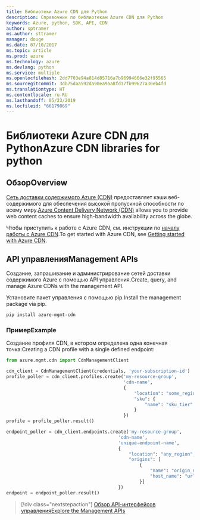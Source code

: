 ```yaml
---
title: Библиотеки Azure CDN для Python
description: Справочник по библиотекам Azure CDN для Python
keywords: Azure, python, SDK, API, CDN
author: sptramer
ms.author: sttramer
manager: douge
ms.date: 07/10/2017
ms.topic: article
ms.prod: azure
ms.technology: azure
ms.devlang: python
ms.service: multiple
ms.openlocfilehash: 2dd7703e94a814d85716a7b96994666e32f95565
ms.sourcegitcommit: 3db75daa592da90ea9aa8fd17fb99627a30eb4fd
ms.translationtype: HT
ms.contentlocale: ru-RU
ms.lasthandoff: 05/23/2019
ms.locfileid: "66179869"
---
```

# <a name="azure-cdn-libraries-for-python"></a><span data-ttu-id="40d07-104">Библиотеки Azure CDN для Python</span><span class="sxs-lookup"><span data-stu-id="40d07-104">Azure CDN libraries for python</span></span>

## <a name="overview"></a><span data-ttu-id="40d07-105">Обзор</span><span class="sxs-lookup"><span data-stu-id="40d07-105">Overview</span></span>

<span data-ttu-id="40d07-106">[Сеть доставки содержимого Azure (CDN)](https://docs.microsoft.com/en-us/azure/cdn/cdn-overview) предоставляет кэши веб-содержимого для обеспечения высокой пропускной способности по всему миру.</span><span class="sxs-lookup"><span data-stu-id="40d07-106">[Azure Content Delivery Network (CDN)](https://docs.microsoft.com/en-us/azure/cdn/cdn-overview) allows you to provide web content caches to ensure high-bandwidth availability across the globe.</span></span>

<span data-ttu-id="40d07-107">Чтобы приступить к работе с Azure CDN, см. инструкции по [началу работы с Azure CDN](https://docs.microsoft.com/en-us/azure/cdn/cdn-create-new-endpoint).</span><span class="sxs-lookup"><span data-stu-id="40d07-107">To get started with Azure CDN, see [Getting started with Azure CDN](https://docs.microsoft.com/en-us/azure/cdn/cdn-create-new-endpoint).</span></span>

## <a name="management-apis"></a><span data-ttu-id="40d07-108">API управления</span><span class="sxs-lookup"><span data-stu-id="40d07-108">Management APIs</span></span>

<span data-ttu-id="40d07-109">Создание, запрашивание и администрирование сетей доставки содержимого Azure с помощью API управления.</span><span class="sxs-lookup"><span data-stu-id="40d07-109">Create, query, and manage Azure CDNs with the management API.</span></span>

<span data-ttu-id="40d07-110">Установите пакет управления с помощью pip.</span><span class="sxs-lookup"><span data-stu-id="40d07-110">Install the management package via pip.</span></span>

```bash
pip install azure-mgmt-cdn
```

### <a name="example"></a><span data-ttu-id="40d07-111">Пример</span><span class="sxs-lookup"><span data-stu-id="40d07-111">Example</span></span>

<span data-ttu-id="40d07-112">Создание профиля CDN, в котором определена одна конечная точка:</span><span class="sxs-lookup"><span data-stu-id="40d07-112">Creating a CDN profile with a single defined endpoint:</span></span>

```python
from azure.mgmt.cdn import CdnManagementClient

cdn_client = CdnManagementClient(credentials, 'your-subscription-id')
profile_poller = cdn_client.profiles.create('my-resource-group',
                                            'cdn-name',
                                            {
                                                "location": "some_region", 
                                                "sku": {
                                                    "name": "sku_tier"
                                                } 
                                            })
profile = profile_poller.result()

endpoint_poller = cdn_client.endpoints.create('my-resource-group',
                                          'cdn-name',
                                          'unique-endpoint-name', 
                                          { 
                                              "location": "any_region", 
                                              "origins": [
                                                  {
                                                      "name": "origin_name", 
                                                      "host_name": "url"
                                                  }]
                                          })
endpoint = endpoint_poller.result()
```

> [!div class="nextstepaction"]
> [<span data-ttu-id="40d07-113">Обзор API-интерфейсов управления</span><span class="sxs-lookup"><span data-stu-id="40d07-113">Explore the Management APIs</span></span>](/python/api/overview/azure/cdn/management)
